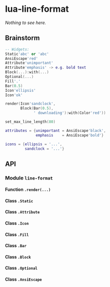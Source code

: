 lua-line-format
===============

*Nothing to see here.*


Brainstorm
----------

```lua
-- Widgets:
Static'abc' or 'abc'
AnsiEscape'red'
Attribute'unimportant'
Attribute'emphasis' -> e.g. bold text
Block(...):with(...)
Optional(...)
Fill'.'
Bar(0.5)
Icon'ellipsis'
Icon'ok'

render(Icon'sandclock',
       Block(Bar(0.5),
             ' downloading'):with(Color'red'))

set_max_line_length(80)

attributes = {unimportant = AnsiEscape'black',
              emphasis    = AnsiEscape'bold'}

icons = {ellipsis = '...',
         sandclock = '...'}
```


API
---

### Module `line-format`
#### Function `.render(...)`
#### Class `.Static`
#### Class `.Attribute`
#### Class `.Icon`
#### Class `.Fill`
#### Class `.Bar`
#### Class `.Block`
#### Class `.Optional`
#### Class `.AnsiEscape`
